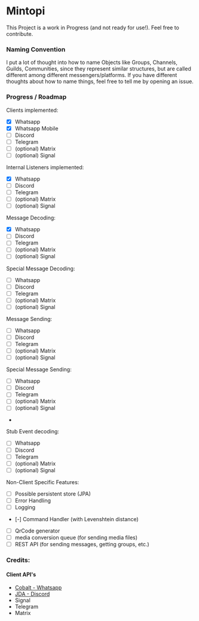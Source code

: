 # Mintopi

This Project is a work in Progress (and not ready for use!). Feel free to contribute.

### Naming Convention
I put a lot of thought into how to name Objects like Groups, Channels, Guilds, Communities, since they represent similar structures, but are called different among different messengers/platforms.
If you have different thoughts about how to name things, feel free to tell me by opening an issue.

### Progress / Roadmap
Clients implemented:
- [x] Whatsapp
- [x] Whatsapp Mobile
- [ ] Discord
- [ ] Telegram
- [ ] (optional) Matrix
- [ ] (optional) Signal

Internal Listeners implemented:
- [x] Whatsapp
- [ ] Discord
- [ ] Telegram
- [ ] (optional) Matrix
- [ ] (optional) Signal

Message Decoding:
- [x] Whatsapp
- [ ] Discord
- [ ] Telegram
- [ ] (optional) Matrix
- [ ] (optional) Signal

Special Message Decoding:
- [ ] Whatsapp
- [ ] Discord
- [ ] Telegram
- [ ] (optional) Matrix
- [ ] (optional) Signal

Message Sending:
- [ ] Whatsapp
- [ ] Discord
- [ ] Telegram
- [ ] (optional) Matrix
- [ ] (optional) Signal

Special Message Sending:
- [ ] Whatsapp
- [ ] Discord
- [ ] Telegram
- [ ] (optional) Matrix
- [ ] (optional) Signal
- 
Stub Event decoding:
- [ ] Whatsapp
- [ ] Discord
- [ ] Telegram
- [ ] (optional) Matrix
- [ ] (optional) Signal

Non-Client Specific Features:
- [ ] Possible persistent store (JPA)
- [ ] Error Handling
- [ ] Logging
- [-] Command Handler (with Levenshtein distance)
- [ ] QrCode generator
- [ ] media conversion queue (for sending media files)
- [ ] REST API (for sending messages, getting groups, etc.)

### Credits:
#### Client API's
- [Cobalt - Whatsapp](https://github.com/Auties00/Cobalt)
- [JDA - Discord](https://github.com/discord-jda/JDA)
- Signal
- Telegram
- Matrix

